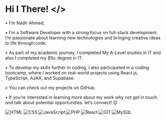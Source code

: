 # Hi I There! </>
• I'm Nadir Ahmed,

• I'm a Software Developer with a strong focus on full-stack development. I’m passionate about learning new technologies and  bringing creative ideas to life through code.

• As part of my academic journey, I completed My A-Level studies in IT and also I completed my BSc degree in IT.

• To develop my skills further in coding, I also participated in a coding bootcamp, where I worked on real-world projects using React.js, TypeScript, AJAX, and Supabase.

• You can check out my projects on GitHub. 

• If you’re interested in learning more about my work why not get in touch and talk about potential opportunities. let’s connect! 😊

<img align="left" alt="HTML" src="https://img.shields.io/badge/html5-%23E34F26.svg?style=for-the-badge&logo=html5&logoColor=white"/>
<img align="left" alt="CSS" src="https://img.shields.io/badge/css3-%231572B6.svg?style=for-the-badge&logo=css3&logoColor=white"/>
<img align="left" alt="JavaScript" src="https://img.shields.io/badge/javascript-%23323330.svg?style=for-the-badge&logo=javascript&logoColor=%23F7DF1E"/>
<img align="left" alt="PHP" src="https://img.shields.io/badge/php-%23777BB4.svg?style=for-the-badge&logo=php&logoColor=white"/>
<img align="left" alt="React" src="https://img.shields.io/badge/react-%2320232a.svg?style=for-the-badge&logo=react&logoColor=%2361DAFB"/>
<img align="left" alt="GIT" src="https://img.shields.io/badge/git-%23F05033.svg?style=for-the-badge&logo=git&logoColor=white"/>
<img align="left" alt="MySQL" src="https://img.shields.io/badge/mysql-%2300f.svg?style=for-the-badge&logo=mysql&logoColor=white"/>
